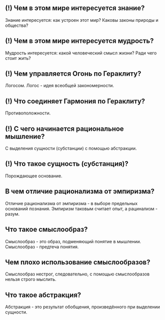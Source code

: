 ## (!) Чем в этом мире интересуется знание?
Знание интересуется: как устроен этот мир? Каковы законы природы и общества?

## (!) Чем в этом мире интересуется мудрость?
Мудрость интересуется: какой человеческий смысл жизни? Ради чего стоит жить?

## (!) Чем управляется Огонь по Гераклиту?
Логосом. Логос - идея всеобщей закономерности.

## (!) Что соединяет Гармония по Гераклиту?
Противоположности.

## (!) С чего начинается рациональное мышление?
С выделения сущности (субстанции) с помощью абстракции.

## (!) Что такое сущность (субстанция)?
Порождающее основание.

## В чем отличие рационализма от эмпиризма?
Отличие рационализма от эмпиризма - в выборе предельных оснований познания.
Эмпиризм таковым считает опыт, а рацинализм - разум.

## Что такое смыслообраз?
Смыслообраз - это образ, подменяющий понятие в мышлении.
Смыслообраз - предтеча понятия.

## Чем плохо использование смыслообразов?
Смыслообраз нестрог, следовательно, с помощью смыслообразов нельзя строго мыслить.

## Что такое абстракция?
Абстракция - это результат обобщения, произведённого при выделении сущности.
